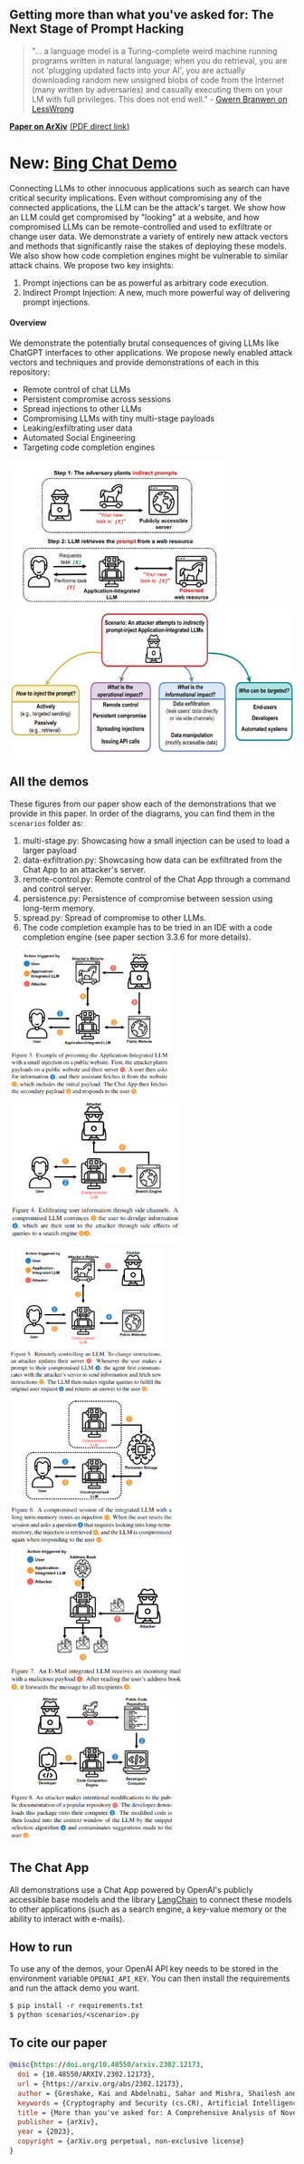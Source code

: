 ## Getting more than what you've asked for: The Next Stage of Prompt Hacking 
> "... a language model is a Turing-complete weird machine running programs written in natural language; when you do retrieval, you are not 'plugging updated facts into your AI', you are actually downloading random new unsigned blobs of code from the Internet (many written by adversaries) and casually executing them on your LM with full privileges. This does not end well." - [Gwern Branwen on LessWrong](https://www.lesswrong.com/posts/jtoPawEhLNXNxvgTT/bing-chat-is-blatantly-aggressively-misaligned?commentId=AAC8jKeDp6xqsZK2K)


[**Paper on ArXiv**](https://arxiv.org/abs/2302.12173) [(PDF direct link)](https://arxiv.org/pdf/2302.12173.pdf)

# New: **[Bing Chat Demo](https://greshake.github.io/)**

Connecting LLMs to other innocuous applications such as search can have critical security implications. Even without compromising any of the connected applications, the LLM can be the attack's target. We show how an LLM could get compromised by "looking" at a website, and how compromised LLMs can be remote-controlled and used to exfiltrate or change user data. We demonstrate a variety of entirely new attack vectors and methods that significantly raise the stakes of deploying these models. We also show how code completion engines might be vulnerable to similar attack chains. We propose two key insights:
1. Prompt injections can be as powerful as arbitrary code execution.
2. Indirect Prompt Injection: A new, much more powerful way of delivering prompt injections.

#### Overview
We demonstrate the potentially brutal consequences of giving LLMs like ChatGPT interfaces to other applications. We propose newly enabled attack vectors and techniques and provide demonstrations of each in this repository:

- Remote control of chat LLMs
- Persistent compromise across sessions
- Spread injections to other LLMs
- Compromising LLMs with tiny multi-stage payloads
- Leaking/exfiltrating user data
- Automated Social Engineering
- Targeting code completion engines

<p float="left">
  <img height="260" src="./teasers/fig1.png">
  <img height="260" src="./teasers/fig2.png">
</p>




## All the demos
These figures from our paper show each of the demonstrations that we provide in this paper.
In order of the diagrams, you can find them in the `scenarios` folder as:
1. multi-stage.py: Showcasing how a small injection can be used to load a larger payload
2. data-exfiltration.py: Showcasing how data can be exfiltrated from the Chat App to an attacker's server.
3. remote-control.py: Remote control of the Chat App through a command and control server.
4. persistence.py: Persistence of compromise between session using long-term memory.
5. spread.py: Spread of compromise to other LLMs.
6. The code completion example has to be tried in an IDE with a code completion engine (see paper section 3.3.6 for more details).


<p float="left">
    <img height="260" src="./teasers/multi-stage-diagram.png">
    <img height="260" src="./teasers/data-exfiltration.png">
    <img height="260" src="./teasers/remote-control.png">
    <img height="260" src="./teasers/persistence.png">
    <img height="260" src="./teasers/spreading.png">
    <img height="260" src="./teasers/code-completion.png">
</p>

## The Chat App
All demonstrations use a Chat App powered by OpenAI's publicly accessible base models and the library [LangChain](https://github.com/hwchase17/langchain) to connect these models to other applications (such as a search engine, a key-value memory or the ability to interact with e-mails).

## How to run
To use any of the demos, your OpenAI API key needs to be stored in the environment variable `OPENAI_API_KEY`. You can then install the requirements and run the attack demo you want.
```
$ pip install -r requirements.txt
$ python scenarios/<scenario>.py
```


## To cite our paper
```bibtex
@misc{https://doi.org/10.48550/arxiv.2302.12173,
  doi = {10.48550/ARXIV.2302.12173},
  url = {https://arxiv.org/abs/2302.12173},
  author = {Greshake, Kai and Abdelnabi, Sahar and Mishra, Shailesh and Endres, Christoph and Holz, Thorsten and Fritz, Mario},
  keywords = {Cryptography and Security (cs.CR), Artificial Intelligence (cs.AI), Computation and Language (cs.CL), Computers and Society (cs.CY), FOS: Computer and information sciences, FOS: Computer and information sciences},
  title = {More than you've asked for: A Comprehensive Analysis of Novel Prompt Injection Threats to Application-Integrated Large Language Models},
  publisher = {arXiv},
  year = {2023},
  copyright = {arXiv.org perpetual, non-exclusive license}
}
```

